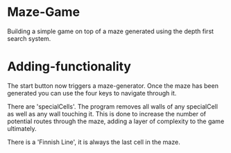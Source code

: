 # Maze-Game

Building a simple game on top of a maze generated using the depth first search system.

# Adding-functionality

The start button now triggers a maze-generator. Once the maze has been generated you can use the four keys to navigate through it.

There are 'specialCells'. The program removes all walls of any specialCell as well as any wall touching it.
This is done to increase the number of potential routes through the maze, adding a layer of complexity to the game ultimately.

There is a 'Finnish Line', it is always the last cell in the maze.